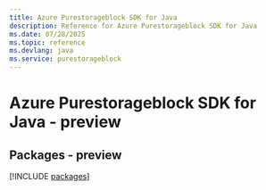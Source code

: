 ```yaml
---
title: Azure Purestorageblock SDK for Java
description: Reference for Azure Purestorageblock SDK for Java
ms.date: 07/28/2025
ms.topic: reference
ms.devlang: java
ms.service: purestorageblock
---
```

# Azure Purestorageblock SDK for Java - preview
## Packages - preview
[!INCLUDE [packages](purestorageblock-index.md)]
